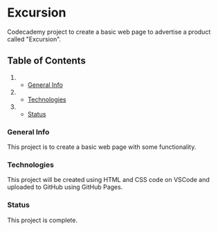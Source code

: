 # Excursion
Codecademy project to create a basic web page to advertise a product called "Excursion".

## Table of Contents
1. * [General Info](#general-info)
2. * [Technologies](#technologies)
3. * [Status](status)

### General Info
This project is to create a basic web page with some functionality.

### Technologies
This project will be created using HTML and CSS code on VSCode and uploaded to GitHub using GitHub Pages.

### Status 
This project is complete.